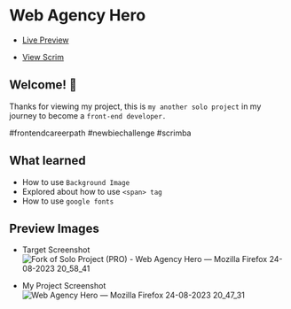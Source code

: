 # Web Agency Hero

* <a href="https://phenomenal-chebakia-b46c78.netlify.app/">Live Preview</a>

* <a href="https://scrimba.com/scrim/c7BEQzfa?pl=pVMagaWUV">View Scrim</a>

## Welcome! 👋

Thanks for viewing my project, this is `my another solo project` in my journey to become a `front-end developer.`

#frontendcareerpath #newbiechallenge #scrimba

## What learned 

* How to use `Background Image`
* Explored about how to use `<span> tag`
* How to use `google fonts`

## Preview Images

* Target Screenshot
  ![Fork of Solo Project (PRO) - Web Agency Hero — Mozilla Firefox 24-08-2023 20_58_41](https://github.com/MrSandeepSharma/Web-Agency-Hero/assets/142038020/515d8b72-c532-4a35-9a77-c2f1308a45f7)

* My Project Screenshot
  ![Web Agency Hero — Mozilla Firefox 24-08-2023 20_47_31](https://github.com/MrSandeepSharma/Web-Agency-Hero/assets/142038020/d9e0beaa-4627-4289-88d5-14247adae371)

 
